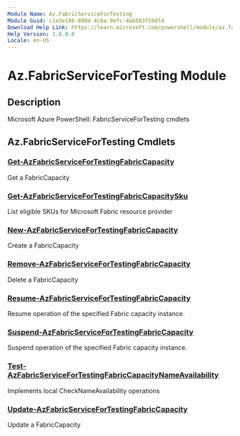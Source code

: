 ```yaml
---
Module Name: Az.FabricServiceForTesting
Module Guid: c1e3e186-890d-4c6a-9efc-4ab503f59dfd
Download Help Link: https://learn.microsoft.com/powershell/module/az.fabricservicefortesting
Help Version: 1.0.0.0
Locale: en-US
---
```


# Az.FabricServiceForTesting Module
## Description
Microsoft Azure PowerShell: FabricServiceForTesting cmdlets

## Az.FabricServiceForTesting Cmdlets
### [Get-AzFabricServiceForTestingFabricCapacity](Get-AzFabricServiceForTestingFabricCapacity.md)
Get a FabricCapacity

### [Get-AzFabricServiceForTestingFabricCapacitySku](Get-AzFabricServiceForTestingFabricCapacitySku.md)
List eligible SKUs for Microsoft Fabric resource provider

### [New-AzFabricServiceForTestingFabricCapacity](New-AzFabricServiceForTestingFabricCapacity.md)
Create a FabricCapacity

### [Remove-AzFabricServiceForTestingFabricCapacity](Remove-AzFabricServiceForTestingFabricCapacity.md)
Delete a FabricCapacity

### [Resume-AzFabricServiceForTestingFabricCapacity](Resume-AzFabricServiceForTestingFabricCapacity.md)
Resume operation of the specified Fabric capacity instance.

### [Suspend-AzFabricServiceForTestingFabricCapacity](Suspend-AzFabricServiceForTestingFabricCapacity.md)
Suspend operation of the specified Fabric capacity instance.

### [Test-AzFabricServiceForTestingFabricCapacityNameAvailability](Test-AzFabricServiceForTestingFabricCapacityNameAvailability.md)
Implements local CheckNameAvailability operations

### [Update-AzFabricServiceForTestingFabricCapacity](Update-AzFabricServiceForTestingFabricCapacity.md)
Update a FabricCapacity

